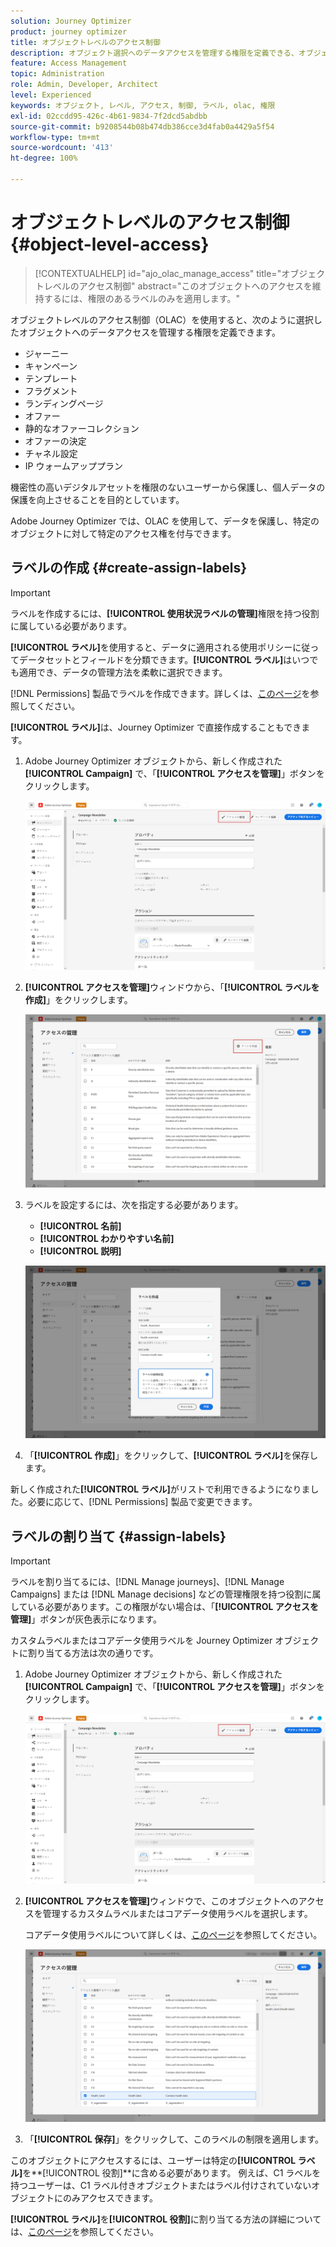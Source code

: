 ```yaml
---
solution: Journey Optimizer
product: journey optimizer
title: オブジェクトレベルのアクセス制御
description: オブジェクト選択へのデータアクセスを管理する権限を定義できる、オブジェクトレベルのアクセス制御について説明します
feature: Access Management
topic: Administration
role: Admin, Developer, Architect
level: Experienced
keywords: オブジェクト, レベル, アクセス, 制御, ラベル, olac, 権限
exl-id: 02ccdd95-426c-4b61-9834-7f2dcd5abdbb
source-git-commit: b9208544b08b474db386cce3d4fab0a4429a5f54
workflow-type: tm+mt
source-wordcount: '413'
ht-degree: 100%

---
```


# オブジェクトレベルのアクセス制御 {#object-level-access}

>[!CONTEXTUALHELP]
>id="ajo_olac_manage_access"
>title="オブジェクトレベルのアクセス制御"
>abstract="このオブジェクトへのアクセスを維持するには、権限のあるラベルのみを適用します。"

オブジェクトレベルのアクセス制御（OLAC）を使用すると、次のように選択したオブジェクトへのデータアクセスを管理する権限を定義できます。

* ジャーニー
* キャンペーン
* テンプレート
* フラグメント
* ランディングページ
* オファー
* 静的なオファーコレクション
* オファーの決定
* チャネル設定
* IP ウォームアッププラン

機密性の高いデジタルアセットを権限のないユーザーから保護し、個人データの保護を向上させることを目的としています。

Adobe Journey Optimizer では、OLAC を使用して、データを保護し、特定のオブジェクトに対して特定のアクセス権を付与できます。

## ラベルの作成 {#create-assign-labels}

>[!IMPORTANT]
>
>ラベルを作成するには、**[!UICONTROL 使用状況ラベルの管理]**&#x200B;権限を持つ役割に属している必要があります。

**[!UICONTROL ラベル]**&#x200B;を使用すると、データに適用される使用ポリシーに従ってデータセットとフィールドを分類できます。**[!UICONTROL ラベル]**&#x200B;はいつでも適用でき、データの管理方法を柔軟に選択できます。

[!DNL Permissions] 製品でラベルを作成できます。詳しくは、[このページ](https://experienceleague.adobe.com/docs/experience-platform/access-control/abac/permissions-ui/labels.html?lang=ja)を参照してください。

**[!UICONTROL ラベル]**&#x200B;は、Journey Optimizer で直接作成することもできます。

1. Adobe Journey Optimizer オブジェクトから、新しく作成された **[!UICONTROL Campaign]** で、「**[!UICONTROL アクセスを管理]**」ボタンをクリックします。

   ![](assets/olac_1.png)

1. **[!UICONTROL アクセスを管理]**&#x200B;ウィンドウから、「**[!UICONTROL ラベルを作成]**」をクリックします。

   ![](assets/olac_2.png)

1. ラベルを設定するには、次を指定する必要があります。
   * **[!UICONTROL 名前]**
   * **[!UICONTROL わかりやすい名前]**
   * **[!UICONTROL 説明]**

   ![](assets/olac_3.png)

1. 「**[!UICONTROL 作成]**」をクリックして、**[!UICONTROL ラベル]**&#x200B;を保存します。

新しく作成された&#x200B;**[!UICONTROL ラベル]**&#x200B;がリストで利用できるようになりました。必要に応じて、[!DNL Permissions] 製品で変更できます。

## ラベルの割り当て {#assign-labels}

>[!IMPORTANT]
>
>ラベルを割り当てるには、[!DNL Manage journeys]、[!DNL Manage Campaigns] または [!DNL Manage decisions] などの管理権限を持つ役割に属している必要があります。この権限がない場合は、「**[!UICONTROL アクセスを管理]**」ボタンが灰色表示になります。

カスタムラベルまたはコアデータ使用ラベルを Journey Optimizer オブジェクトに割り当てる方法は次の通りです。

1. Adobe Journey Optimizer オブジェクトから、新しく作成された **[!UICONTROL Campaign]** で、「**[!UICONTROL アクセスを管理]**」ボタンをクリックします。

   ![](assets/olac_1.png)

1. **[!UICONTROL アクセスを管理]**&#x200B;ウィンドウで、このオブジェクトへのアクセスを管理するカスタムラベルまたはコアデータ使用ラベルを選択します。

   コアデータ使用ラベルについて詳しくは、[このページ](https://experienceleague.adobe.com/docs/experience-platform/data-governance/labels/reference.html?lang=ja)を参照してください。

   ![](assets/olac_4.png)

1. 「**[!UICONTROL 保存]**」をクリックして、このラベルの制限を適用します。

このオブジェクトにアクセスするには、ユーザーは特定の&#x200B;**[!UICONTROL ラベル]**&#x200B;を&#x200B;**[!UICONTROL 役割]**に含める必要があります。
例えば、C1 ラベルを持つユーザーは、C1 ラベル付きオブジェクトまたはラベル付けされていないオブジェクトにのみアクセスできます。

**[!UICONTROL ラベル]**&#x200B;を&#x200B;**[!UICONTROL 役割]**&#x200B;に割り当てる方法の詳細については、[このページ](https://experienceleague.adobe.com/docs/experience-platform/access-control/abac/permissions-ui/permissions.html?lang=ja#manage-labels-for-a-role)を参照してください。